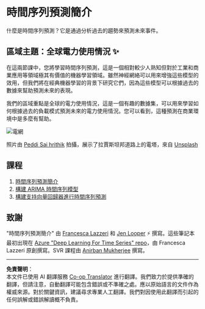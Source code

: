 <!--
CO_OP_TRANSLATOR_METADATA:
{
  "original_hash": "61342603bad8acadbc6b2e4e3aab3f66",
  "translation_date": "2025-08-29T20:38:26+00:00",
  "source_file": "7-TimeSeries/README.md",
  "language_code": "mo"
}
-->
# 時間序列預測簡介

什麼是時間序列預測？它是通過分析過去的趨勢來預測未來事件。

## 區域主題：全球電力使用情況 ✨

在這兩節課中，您將學習時間序列預測，這是一個相對較少人熟知但對於工業和商業應用等領域極其有價值的機器學習領域。雖然神經網絡可以用來增強這些模型的效用，但我們將在經典機器學習的背景下研究它們，因為這些模型可以根據過去的數據來幫助預測未來的表現。

我們的區域重點是全球的電力使用情況，這是一個有趣的數據集，可以用來學習如何根據過去的負載模式預測未來的電力使用情況。您可以看到，這種預測在商業環境中是多麼有幫助。

![電網](../../../translated_images/electric-grid.0c21d5214db09ffae93c06a87ca2abbb9ba7475ef815129c5b423d7f9a7cf136.mo.jpg)

照片由 [Peddi Sai hrithik](https://unsplash.com/@shutter_log?utm_source=unsplash&utm_medium=referral&utm_content=creditCopyText) 拍攝，展示了拉賈斯坦邦道路上的電塔，來自 [Unsplash](https://unsplash.com/s/photos/electric-india?utm_source=unsplash&utm_medium=referral&utm_content=creditCopyText)

## 課程

1. [時間序列預測簡介](1-Introduction/README.md)  
2. [構建 ARIMA 時間序列模型](2-ARIMA/README.md)  
3. [構建支持向量回歸器進行時間序列預測](3-SVR/README.md)  

## 致謝

"時間序列預測簡介" 由 [Francesca Lazzeri](https://twitter.com/frlazzeri) 和 [Jen Looper](https://twitter.com/jenlooper) ⚡️ 撰寫。這些筆記本最初出現在 [Azure "Deep Learning For Time Series" repo](https://github.com/Azure/DeepLearningForTimeSeriesForecasting)，由 Francesca Lazzeri 原創撰寫。SVR 課程由 [Anirban Mukherjee](https://github.com/AnirbanMukherjeeXD) 撰寫。

---

**免責聲明**：  
本文件已使用 AI 翻譯服務 [Co-op Translator](https://github.com/Azure/co-op-translator) 進行翻譯。我們致力於提供準確的翻譯，但請注意，自動翻譯可能包含錯誤或不準確之處。應以原始語言的文件作為權威來源。對於關鍵資訊，建議尋求專業人工翻譯。我們對因使用此翻譯而引起的任何誤解或錯誤解讀概不負責。  